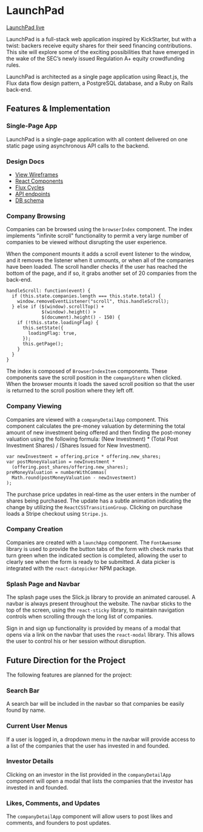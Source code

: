 # LaunchPad

[LaunchPad live][heroku]

[heroku]: http://lapad.herokuapp.com

LaunchPad is a full-stack web application inspired by KickStarter, but with a twist: backers receive equity shares for their seed financing contributions. This site will explore some of the exciting possibilities that have emerged in the wake of the SEC’s newly issued Regulation A+ equity crowdfunding rules.

LaunchPad is architected as a single page application using React.js, the Flux data flow design pattern, a PostgreSQL database, and a Ruby on Rails back-end.

## Features & Implementation

### Single-Page App

LaunchPad is a single-page application with all content delivered on one static page using asynchronous API calls to the backend.

### Design Docs
* [View Wireframes][views]
* [React Components][components]
* [Flux Cycles][flux-cycles]
* [API endpoints][api-endpoints]
* [DB schema][schema]

[views]: ./docs/views.md
[components]: ./docs/components.md
[flux-cycles]: ./docs/flux-cycles.md
[api-endpoints]: ./docs/api-endpoints.md
[schema]: ./docs/schema.md

### Company Browsing

Companies can be browsed using the `browserIndex` component. The index implements "infinite scroll" functionality to permit a very large number of companies to be viewed without disrupting the user experience.

When the component mounts it adds a scroll event listener to the window, and it removes the listener when it unmounts, or when all of the companies have been loaded. The scroll handler checks if the user has reached the bottom of the page, and if so, it grabs another set of 20 companies from the back-end.

```
handleScroll: function(event) {
  if (this.state.companies.length === this.state.total) {
    window.removeEventListener("scroll", this.handleScroll);
  } else if ($(window).scrollTop() +
             $(window).height() >
             $(document).height() - 150) {
    if (!this.state.loadingFlag) {
      this.setState({
        loadingFlag: true,
      });
      this.getPage();
    }
  }
}
```

The index is composed of `BrowserIndexItem` components. These components save the scroll position in the `companyStore` when clicked. When the browser mounts it loads the saved scroll position so that the user is returned to the scroll position where they left off.

### Company Viewing

Companies are viewed with a `companyDetailApp` component. This component calculates the pre-money valuation by determining the total amount of new investment being offered and then finding the post-money valuation using the following formula: (New Investment) * (Total Post Investment Shares) / (Shares Issued for New Investment).
```
var newInvestment = offering.price * offering.new_shares;
var postMoneyValuation = newInvestment *
  (offering.post_shares/offering.new_shares);
preMoneyValuation = numberWithCommas(
  Math.round(postMoneyValuation - newInvestment)
);
```
The purchase price updates in real-time as the user enters in the number of shares being purchased. The update has a subtle animation indicating the change by utilizing the `ReactCSSTransitionGroup`. Clicking on purchase loads a Stripe checkout using `Stripe.js`.

### Company Creation

Companies are created with a `launchApp` component. The `FontAwesome` library is used to provide the button tabs of the form with check marks that turn green when the indicated section is completed, allowing the user to clearly see when the form is ready to be submitted. A data picker is integrated with the `react-datepicker` NPM package.

### Splash Page and Navbar

The splash page uses the Slick.js library to provide an animated carousel. A navbar is always present throughout the website. The navbar sticks to the top of the screen, using the `react-sticky` library, to maintain navigation controls when scrolling through the long list of companies.

Sign in and sign up functionality is provided by means of a modal that opens via a link on the navbar that uses the `react-modal` library. This allows the user to control his or her session without disruption.

## Future Direction for the Project

The following features are planned for the project:

### Search Bar

A search bar will be included in the navbar so that companies be easily found by name.

### Current User Menus

If a user is logged in, a dropdown menu in the navbar will provide access to a list of the companies that the user has invested in and founded.

### Investor Details

Clicking on an investor in the list provided in the `companyDetailApp` component will open a modal that lists the companies that the investor has invested in and founded.

### Likes, Comments, and Updates

The `companyDetailApp` component will allow users to post likes and comments, and founders to post updates.
